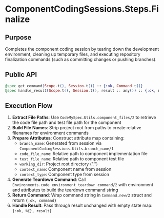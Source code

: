 # ComponentCodingSessions.Steps.Finalize

## Purpose

Completes the component coding session by tearing down the development environment, cleaning up temporary files, and executing repository finalization commands (such as committing changes or pushing branches).

## Public API

```elixir
@spec get_command(Scope.t(), Session.t()) :: {:ok, Command.t()}
@spec handle_result(Scope.t(), Session.t(), result :: any()) :: {:ok, map(), any()}
```

## Execution Flow

1. **Extract File Paths**: Use `CodeMySpec.Utils.component_files/2` to retrieve the code file path and test file path for the component
2. **Build File Names**: Strip project root from paths to create relative filenames for environment commands
3. **Prepare Attributes**: Construct attribute map containing:
   - `branch_name`: Generated from session via `ComponentCodingSessions.Utils.branch_name/1`
   - `code_file_name`: Relative path to component implementation file
   - `test_file_name`: Relative path to component test file
   - `working_dir`: Project root directory (".")
   - `context_name`: Component name from session
   - `context_type`: Component type from session
4. **Generate Teardown Command**: Call `Environments.code_environment_teardown_command/2` with environment and attributes to build the teardown command string
5. **Return Command**: Wrap command string in `Command.new/2` struct and return `{:ok, command}`
6. **Handle Result**: Pass through result unchanged with empty state map: `{:ok, %{}, result}`